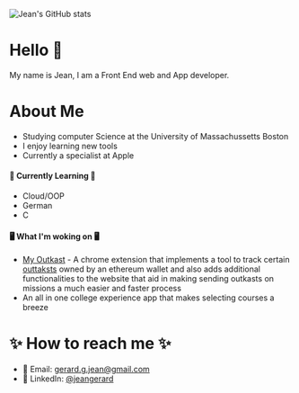 
![Jean's GitHub stats](https://github-readme-stats.vercel.app/api?username=EmperorJean&hide=stars)


# Hello 👋

My name is Jean, I am a Front End web and App developer.
# About Me
* Studying computer Science at the University of Massachussetts Boston
* I enjoy learning new tools
* Currently a specialist at Apple

#### 📖 Currently Learning 📖
* Cloud/OOP
* German
* C

#### 🖥 What I'm woking on 🖥
* [My Outkast](https://chrome.google.com/webstore/detail/my-outkast/bmlimdejnpceegolcbcdmfamghiafggd?hl=en&authuser=0) -  A chrome extension that implements a tool to track certain [outtaksts](https://outkast.world/) owned by an ethereum 
wallet and also adds additional functionalities to the website that aid in making sending outkasts on missions a much easier and faster process
* An all in one college experience app that makes selecting courses a breeze

# ✨ How to reach me ✨
* 📧 Email: <gerard.g.jean@gmail.com>
* 💼 LinkedIn: [@jeangerard](https://www.linkedin.com/in/jeangerard/)
<!---
EmperorJean/EmperorJean is a ✨ special ✨ repository because its `README.md` (this file) appears on your GitHub profile.
You can click the Preview link to take a look at your changes.
--->
